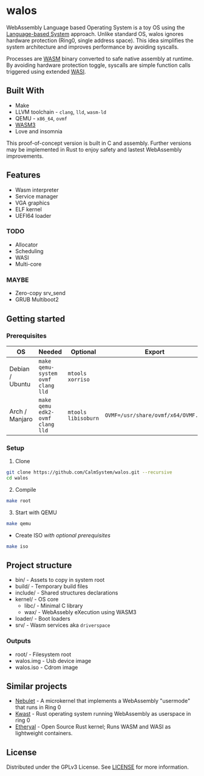 # walos

WebAssembly Language based Operating System is a toy OS using the [Language-based System](https://en.wikipedia.org/wiki/Language-based_system) approach. Unlike standard OS, walos ignores hardware protection (Ring0, single address space). This idea simplifies the system architecture and improves performance by avoiding syscalls.

Processes are [WASM](https://webassembly.org/) binary converted to safe native assembly at runtime. By avoiding hardware protection toggle, syscalls are simple function calls triggered using extended [WASI](https://wasi.dev/).


## Built With

* Make
* LLVM toolchain - `clang`, `lld`, `wasm-ld`
* QEMU - `x86_64`, `ovmf`
* [WASM3](https://github.com/wasm3/wasm3)
* Love and insomnia

This proof-of-concept version is built in C and assembly. Further versions may be implemented in Rust to enjoy safety and lastest WebAssembly improvements.

## Features

* Wasm interpreter
* Service manager
* VGA graphics
* ELF kernel
* UEFI64 loader

### TODO

* Allocator
* Scheduling
* WASI
* Multi-core

### MAYBE

* Zero-copy srv_send
* GRUB Multiboot2

## Getting started

### Prerequisites

OS | Needed | Optional | Export
-- | -- | -- | --
Debian / Ubuntu | `make qemu-system ovmf clang lld` | `mtools xorriso`
Arch / Manjaro | `make qemu edk2-ovmf clang lld` | `mtools libisoburn` | `OVMF=/usr/share/ovmf/x64/OVMF.fd`

### Setup

1. Clone
```sh
git clone https://github.com/CalmSystem/walos.git --recursive
cd walos
```
2. Compile
```sh
make root
```
3. Start with QEMU
```sh
make qemu
```
* Create ISO *with optional prerequisites*
```sh
make iso
```

## Project structure

* bin/ - Assets to copy in system root
* build/ - Temporary build files
* include/ - Shared structures declarations
* kernel/ - OS core
    * libc/ - Minimal C library
    * wax/ - WebAssebly eXecution using WASM3
* loader/ - Boot loaders
* srv/ - Wasm services aka `driverspace`

### Outputs

* root/ - Filesystem root
* walos.img - Usb device image
* walos.iso - Cdrom image

## Similar projects
* [Nebulet](https://github.com/nebulet/nebulet) - A microkernel that implements a WebAssembly "usermode" that runs in Ring 0
* [Kwast](https://github.com/kwast-os/kwast) - Rust operating system running WebAssembly as userspace in ring 0
* [Etheryal](https://github.com/etheryal/etheryal-kernel) - Open Source Rust kernel; Runs WASM and WASI as lightweight containers.

## License

Distributed under the GPLv3 License. See [LICENSE](LICENSE) for more information.
